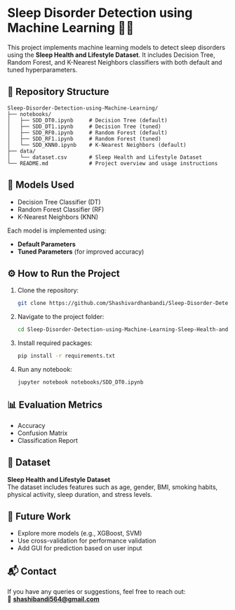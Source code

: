 
# Sleep Disorder Detection using Machine Learning 🧠💤

This project implements machine learning models to detect sleep disorders using the **Sleep Health and Lifestyle Dataset**. It includes Decision Tree, Random Forest, and K-Nearest Neighbors classifiers with both default and tuned hyperparameters.

## 📁 Repository Structure

```
Sleep-Disorder-Detection-using-Machine-Learning/
├── notebooks/
│   ├── SDD_DT0.ipynb     # Decision Tree (default)
│   ├── SDD_DT1.ipynb     # Decision Tree (tuned)
│   ├── SDD_RF0.ipynb     # Random Forest (default)
│   ├── SDD_RF1.ipynb     # Random Forest (tuned)
│   └── SDD_KNN0.ipynb    # K-Nearest Neighbors (default)
├── data/
│   └── dataset.csv       # Sleep Health and Lifestyle Dataset
└── README.md             # Project overview and usage instructions
```

## 🧪 Models Used
- Decision Tree Classifier (DT)
- Random Forest Classifier (RF)
- K-Nearest Neighbors (KNN)

Each model is implemented using:
- **Default Parameters**
- **Tuned Parameters** (for improved accuracy)

## ⚙️ How to Run the Project

1. Clone the repository:
   ```bash
   git clone https://github.com/Shashivardhanbandi/Sleep-Disorder-Detection-using-Machine-Learning-Sleep-Health-and-Lifestyle-Dataset-.git
   ```

2. Navigate to the project folder:
   ```bash
   cd Sleep-Disorder-Detection-using-Machine-Learning-Sleep-Health-and-Lifestyle-Dataset-
   ```

3. Install required packages:
   ```bash
   pip install -r requirements.txt
   ```

4. Run any notebook:
   ```bash
   jupyter notebook notebooks/SDD_DT0.ipynb
   ```

## 📊 Evaluation Metrics
- Accuracy
- Confusion Matrix
- Classification Report

## 📌 Dataset
**Sleep Health and Lifestyle Dataset**  
The dataset includes features such as age, gender, BMI, smoking habits, physical activity, sleep duration, and stress levels.

## 🔮 Future Work
- Explore more models (e.g., XGBoost, SVM)
- Use cross-validation for performance validation
- Add GUI for prediction based on user input

## 📬 Contact
If you have any queries or suggestions, feel free to reach out:  
📧 **shashibandi564@gmail.com**
